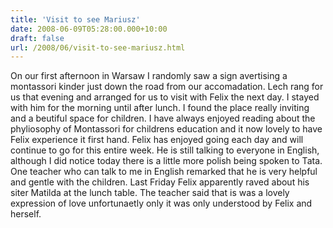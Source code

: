 ```yaml
---
title: 'Visit to see Mariusz'
date: 2008-06-09T05:28:00.000+10:00
draft: false
url: /2008/06/visit-to-see-mariusz.html
---
```


On our first afternoon in Warsaw I randomly saw a sign avertising a montassori kinder just down the road from our accomadation. Lech rang for us that evening and arranged for us to visit with Felix the next day. I stayed with him for the morning until after lunch. I found the place really inviting and a beutiful space for children. I have always enjoyed reading about the phyliosophy of Montassori for childrens education and it now lovely to have Felix experience it first hand. Felix has enjoyed going each day and will continue to go for this entire week. He is still talking to everyone in English, although I did notice today there is a little more polish being spoken to Tata. One teacher who can talk to me in English remarked that he is very helpful and gentle with the children. Last Friday Felix apparently raved about his siter Matilda at the lunch table. The teacher said that is was a lovely expression of love unfortunaetly only it was only understood by Felix and herself.